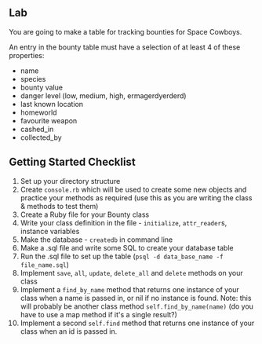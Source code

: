 ## Lab

You are going to make a table for tracking bounties for Space Cowboys.

An entry in the bounty table must have a selection of at least 4 of these properties:

- name
- species
- bounty value
- danger level (low, medium, high, ermagerdyerderd)
- last known location
- homeworld
- favourite weapon
- cashed_in
- collected_by

## Getting Started Checklist

1. Set up your directory structure
2. Create `console.rb` which will be used to create some new objects and practice your methods as required (use this as you are writing the class & methods to test them)
3. Create a Ruby file for your Bounty class
4. Write your class definition in the file - `initialize`, `attr_reader`s, instance variables
5. Make the database - `createdb` in command line
6. Make a .sql file and write some SQL to create your database table
7. Run the .sql file to set up the table (`psql -d data_base_name -f file_name.sql`)
8. Implement `save`, `all`, `update`, `delete_all` and `delete` methods on your class
9. Implement a `find_by_name` method that returns one instance of your class when a name is passed in, or nil if no instance is found. Note: this will probably be another class method `self.find_by_name(name)` (do you have to use a map method if it's a single result?)
10. Implement a second `self.find` method that returns one instance of your class when an id is passed in. 
